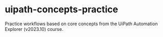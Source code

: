 # uipath-concepts-practice
Practice workflows based on core concepts from the UiPath Automation Explorer (v2023.10) course.
